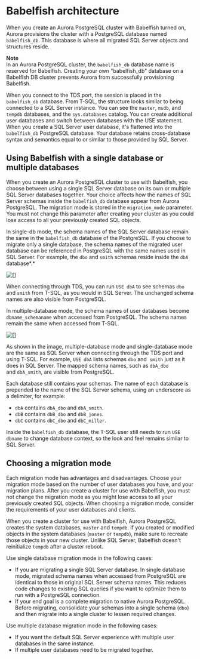 # Babelfish architecture<a name="babelfish-architecture"></a>

When you create an Aurora PostgreSQL cluster with Babelfish turned on, Aurora provisions the cluster with a PostgreSQL database named `babelfish_db`\. This database is where all migrated SQL Server objects and structures reside\. 

**Note**  
In an Aurora PostgreSQL cluster, the `babelfish_db` database name is reserved for Babelfish\. Creating your own "babelfish\_db" database on a Babelfish DB cluster prevents Aurora from successfully provisioning Babelfish\. 

When you connect to the TDS port, the session is placed in the `babelfish_db` database\. From T\-SQL, the structure looks similar to being connected to a SQL Server instance\. You can see the `master`, `msdb`, and `tempdb` databases, and the `sys.databases` catalog\. You can create additional user databases and switch between databases with the USE statement\. When you create a SQL Server user database, it's flattened into the `babelfish_db` PostgreSQL database\. Your database retains cross\-database syntax and semantics equal to or similar to those provided by SQL Server\.

## Using Babelfish with a single database or multiple databases<a name="babelfish-single_vs_multi_db"></a>

When you create an Aurora PostgreSQL cluster to use with Babelfish, you choose between using a single SQL Server database on its own or multiple SQL Server databases together\. Your choice affects how the names of SQL Server schemas inside the `babelfish_db` database appear from Aurora PostgreSQL\. The migration mode is stored in the `migration_mode` parameter\. You must not change this parameter after creating your cluster as you could lose access to all your previously created SQL objects\.

In single\-db mode, the schema names of the SQL Server database remain the same in the `babelfish_db` database of the PostgreSQL\. If you choose to migrate only a single database, the schema names of the migrated user database can be referenced in PostgreSQL with the same names used in SQL Server\. For example, the `dbo` and `smith` schemas reside inside the `dbA` database*\.* 

![\[\]](http://docs.aws.amazon.com/AmazonRDS/latest/AuroraUserGuide/images/babelfish_single_db_mode.png)

When connecting through TDS, you can run `USE dbA` to see schemas `dbo` and `smith` from T\-SQL, as you would in SQL Server\. The unchanged schema names are also visible from PostgreSQL\.

In multiple\-database mode, the schema names of user databases become `dbname_schemaname` when accessed from PostgreSQL\. The schema names remain the same when accessed from T\-SQL\.

![\[\]](http://docs.aws.amazon.com/AmazonRDS/latest/AuroraUserGuide/images/babelfish_multi_db_mode.png)

As shown in the image, multiple\-database mode and single\-database mode are the same as SQL Server when connecting through the TDS port and using T\-SQL\. For example, `USE dbA` lists schemas `dbo` and  `smith` just as it does in SQL Server\. The mapped schema names, such as `dbA_dbo`  and `dbA_smith`, are visible from PostgreSQL\.

Each database still contains your schemas\. The name of each database is prepended to the name of the SQL Server schema, using an underscore as a delimiter, for example:
+ `dbA` contains `dbA_dbo` and `dbA_smith`\.
+ `dbB` contains `dbB_dbo` and `dbB_jones`\.
+ `dbC` contains `dbC_dbo` and `dbC_miller`\.

Inside the `babelfish_db` database, the T\-SQL user still needs to run `USE dbname` to change database context, so the look and feel remains similar to SQL Server\.

## Choosing a migration mode<a name="babelfish-choosing_single_vs_multi"></a>

Each migration mode has advantages and disadvantages\. Choose your migration mode based on the number of user databases you have, and your migration plans\. After you create a cluster for use with Babelfish, you must not change the migration mode as you might lose access to all your previously created SQL objects\. When choosing a migration mode, consider the requirements of your user databases and clients\.

When you create a cluster for use with Babelfish, Aurora PostgreSQL creates the system databases, `master` and `tempdb`\. If you created or modified objects in the system databases \(`master` or `tempdb`\), make sure to recreate those objects in your new cluster\. Unlike SQL Server, Babelfish doesn't reinitialize `tempdb` after a cluster reboot\.

Use single database migration mode in the following cases:
+ If you are migrating a single SQL Server database\. In single database mode, migrated schema names when accessed from PostgreSQL are identical to those in original SQL Server schema names\. This reduces code changes to existing SQL queries if you want to optimize them to run with a PostgreSQL connection\.
+ If your end goal is a complete migration to native Aurora PostgreSQL\. Before migrating, consolidate your schemas into a single schema \(`dbo`\) and then migrate into a single cluster to lessen required changes\.

Use multiple database migration mode in the following cases:
+ If you want the default SQL Server experience with multiple user databases in the same instance\.
+ If multiple user databases need to be migrated together\.